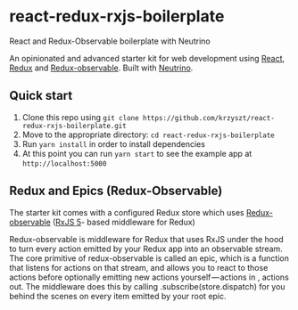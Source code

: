 # react-redux-rxjs-boilerplate
React and Redux-Observable boilerplate with Neutrino


An opinionated and advanced starter kit for web development using 
<a href="https://reactjs.org/">React</a>,
<a href="https://redux.js.org/">Redux</a> and 
<a href="https://redux-observable.js.org/">Redux-observable</a>.
Built with <a href="https://neutrino.js.org/">Neutrino</a>.

## Quick start

1. Clone this repo using `git clone https://github.com/krzyszt/react-redux-rxjs-boilerplate.git`
2. Move to the appropriate directory: `cd react-redux-rxjs-boilerplate`<br />
3. Run `yarn install` in order to install dependencies<br />
4. At this point you can run `yarn start` to see the example app at `http://localhost:5000`

## Redux and Epics (Redux-Observable) 

The starter kit comes with a configured Redux store which uses 
<a href="https://redux-observable.js.org/">Redux-observable</a> 
(<a href="https://github.com/ReactiveX/RxJS">RxJS 5</a>- based middleware for Redux) 
<br />

Redux-observable is middleware for Redux that uses RxJS under the hood to turn every action emitted by your Redux app into an observable stream. The core primitive of redux-observable is called an epic, which is a function that listens for actions on that stream, and allows you to react to those actions before optionally emitting new actions yourself — actions in , actions out. 
The middleware does this by calling .subscribe(store.dispatch) for you behind the scenes on every item emitted by your root epic.